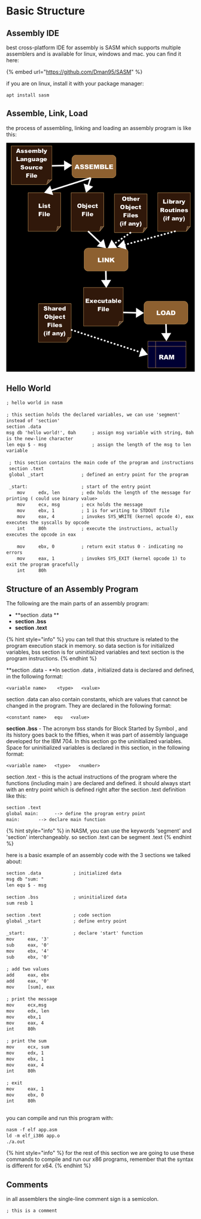 # Basic Structure

## Assembly IDE

best cross-platform IDE for assembly is SASM which supports multiple assemblers and is available for linux, windows and mac. you can find it here:

{% embed url="https://github.com/Dman95/SASM" %}

if you are on linux, install it with your package manager:

```
apt install sasm
```

## Assemble, Link, Load

the process of assembling, linking and loading an assembly program is like this:

![](<../../.gitbook/assets/image (138).png>)

## Hello World

```
; hello world in nasm

; this section holds the declared variables, we can use 'segment' instead of 'section'
section .data
msg db 'hello world!', 0ah      ; assign msg variable with string, 0ah is the new-line character
len equ $ - msg                 ; assign the length of the msg to len variable

 ; this section contains the main code of the program and instructions
 section .text
 global _start              ; defined an entry point for the program

 _start:                    ; start of the entry point
    mov     edx, len        ; edx holds the length of the message for printing ( could use binary value>
    mov     ecx, msg        ; ecx holds the message
    mov     ebx, 1          ; 1 is for writing to STDOUT file
    mov     eax, 4          ; invokes SYS_WRITE (kernel opcode 4), eax executes the syscalls by opcode
    int     80h             ; execute the instructions, actually executes the opcode in eax

    mov     ebx, 0          ; return exit status 0 - indicating no errors
    mov     eax, 1          ; invokes SYS_EXIT (kernel opcode 1) to exit the program gracefully
    int     80h
```

## Structure of an Assembly Program

The following are the main parts of an assembly program:

* **section .data **
* **section .bss**
* **section .text**

{% hint style="info" %}
you can tell that this structure is related to the program execution stack in memory. so data section is for initialized variables, bss section is for uninitialized variables and text section is the program instructions.
{% endhint %}

**section .data - **In section .data , initialized data is declared and defined, in the following format:

```
<variable name>    <type>   <value>
```

section .data can also contain constants, which are values that cannot be changed in the program. They are declared in the following format:

```
<constant name>   equ   <value>
```

**section .bss**  -  The acronym bss stands for Block Started by Symbol , and its history goes back to the fifties, when it was part of assembly language developed for the IBM 704. In this section go the uninitialized variables. Space for uninitialized variables is declared in this section, in the following format:

```
<variable name>   <type>   <number>
```

section .text - this is the actual instructions of the program where the functions (including main ) are declared and defined. it should always start with an entry point which is defined right after the section .text definition like this:

```
section .text
global main:      --> define the program entry point
main:       --> declare main function     
```

{% hint style="info" %}
in NASM, you can use the keywords 'segment' and 'section' interchangeably. so section .text can be segment .text
{% endhint %}

here is a basic example of an assembly code with the 3 sections we talked about:

```
section .data            ; initialized data
msg db "sum: "
len equ $ - msg

section .bss             ; uninitialized data
sum resb 1

section .text            ; code section
global _start            ; define entry point

_start:                  ; declare 'start' function
mov     eax, '3'        
sub     eax, '0'        
mov     ebx, '4'
sub     ebx, '0'

; add two values
add     eax, ebx
add     eax, '0'        
mov     [sum], eax      

; print the message
mov     ecx,msg
mov     edx, len
mov     ebx,1
mov     eax, 4
int     80h

; print the sum
mov     ecx, sum
mov     edx, 1
mov     ebx, 1
mov     eax, 4
int     80h

; exit
mov     eax, 1
mov     ebx, 0
int     80h


```

you can compile and run this program with:

```
nasm -f elf app.asm
ld -m elf_i386 app.o
./a.out
```

{% hint style="info" %}
for the rest of this section we are going to use these commands to compile and run our x86 programs, remember that the syntax is different for x64.
{% endhint %}

## Comments

in all assemblers the single-line comment sign is a semicolon.

```
; this is a comment
```

